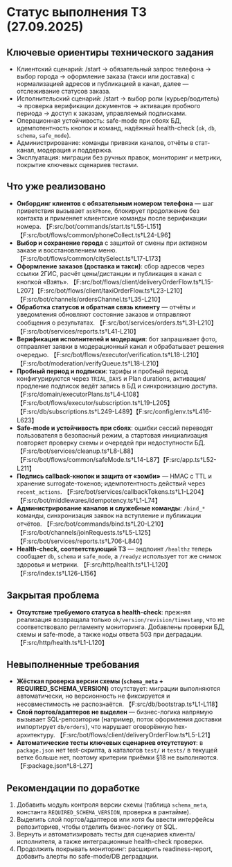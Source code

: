 # Статус выполнения ТЗ (27.09.2025)

## Ключевые ориентиры технического задания
- Клиентский сценарий: /start → обязательный запрос телефона → выбор города → оформление заказа (такси или доставка) с нормализацией адресов и публикацией в канал, далее — отслеживание статусов заказа.
- Исполнительский сценарий: /start → выбор роли (курьер/водитель) → проверка верификации документов → активация пробного периода → доступ к заказам, управляемый подписками.
- Операционная устойчивость: safe-mode при сбоях БД, идемпотентность кнопок и команд, надёжный health-check (`ok`, `db`, `schema`, `safe_mode`).
- Администрирование: команды привязки каналов, отчёты в стат-канал, модерация и поддержка.
- Эксплуатация: миграции без ручных правок, мониторинг и метрики, покрытие ключевых сценариев тестами.

## Что уже реализовано
- **Онбординг клиентов с обязательным номером телефона** — шаг приветствия вызывает `askPhone`, блокирует продолжение без контакта и применяет клиентские команды после верификации номера. 【F:src/bot/commands/start.ts†L55-L151】【F:src/bot/flows/common/phoneCollect.ts†L24-L96】
- **Выбор и сохранение города** с защитой от смены при активном заказе и восстановлением меню. 【F:src/bot/flows/common/citySelect.ts†L17-L173】
- **Оформление заказов (доставка и такси)**: сбор адресов через ссылки 2ГИС, расчёт цены/дистанции и публикация в канал с кнопкой «Взять». 【F:src/bot/flows/client/deliveryOrderFlow.ts†L15-L207】【F:src/bot/flows/client/taxiOrderFlow.ts†L23-L210】【F:src/bot/channels/ordersChannel.ts†L35-L210】
- **Обработка статусов и обратная связь клиенту** — отчёты и уведомления обновляют состояние заказов и отправляют сообщения о результатах. 【F:src/bot/services/orders.ts†L31-L210】【F:src/bot/services/reports.ts†L41-L210】
- **Верификация исполнителей и модерация**: бот запрашивает фото, отправляет заявки в модерационный канал и обрабатывает решения очередью. 【F:src/bot/flows/executor/verification.ts†L18-L210】【F:src/bot/moderation/verifyQueue.ts†L18-L210】
- **Пробный период и подписки**: тарифы и пробный период конфигурируются через `TRIAL_DAYS` и Plan durations, активация/продление подписок ведёт запись в БД и синхронизацию доступа. 【F:src/domain/executorPlans.ts†L4-L108】【F:src/bot/flows/executor/subscription.ts†L19-L205】【F:src/db/subscriptions.ts†L249-L489】【F:src/config/env.ts†L416-L623】
- **Safe-mode и устойчивость при сбоях**: ошибки сессий переводят пользователя в безопасный режим, а стартовая инициализация повторяет проверку схемы и очередей при недоступности БД. 【F:src/bot/services/cleanup.ts†L8-L88】【F:src/bot/flows/common/safeMode.ts†L14-L87】【F:src/app.ts†L52-L211】
- **Подпись callback-кнопок и защита от «зомби»** — HMAC c TTL и хранение surrogate-токенов; идемпотентность действий через `recent_actions`. 【F:src/bot/services/callbackTokens.ts†L1-L204】【F:src/bot/middlewares/idempotency.ts†L1-L74】
- **Администрирование каналов и служебные команды**: `/bind_*` команды, синхронизация заявок на вступление и публикации отчётов. 【F:src/bot/commands/bind.ts†L20-L210】【F:src/bot/channels/joinRequests.ts†L5-L125】【F:src/bot/services/reports.ts†L706-L840】
- **Health-check, соответствующий ТЗ** — эндпоинт `/healthz` теперь сообщает `db`, `schema` и `safe_mode`, а `/readyz` использует тот же снимок здоровья и метрики. 【F:src/http/health.ts†L1-L120】【F:src/index.ts†L126-L156】

## Закрытая проблема
- **Отсутствие требуемого статуса в health-check**: прежняя реализация возвращала только `ok/version/revision/timestamp`, что не соответствовало регламенту мониторинга. Добавлены проверки БД, схемы и safe-mode, а также коды ответа 503 при деградации. 【F:src/http/health.ts†L1-L120】

## Невыполненные требования
- **Жёсткая проверка версии схемы (`schema_meta` + REQUIRED_SCHEMA_VERSION)** отсутствует: миграции выполняются автоматически, но версионность не фиксируется и несовместимость не распознаётся. 【F:src/db/bootstrap.ts†L1-L118】
- **Слой портов/адаптеров не выделен** — бизнес-логика напрямую вызывает SQL-репозитории (например, поток оформления доставки импортирует `db/orders`), что нарушает оговорённую hex-архитектуру. 【F:src/bot/flows/client/deliveryOrderFlow.ts†L5-L21】
- **Автоматические тесты ключевых сценариев отсутствуют**: в `package.json` нет test-скрипта, а каталогов `test/` и `tests/` в текущей ветке больше нет, поэтому критерии приёмки §18 не выполняются. 【F:package.json†L8-L27】

## Рекомендации по доработке
1. Добавить модуль контроля версии схемы (таблица `schema_meta`, константа `REQUIRED_SCHEMA_VERSION`, проверка в рантайме).
2. Выделить слой портов/адаптеров или хотя бы ввести интерфейсы репозиториев, чтобы отделить бизнес-логику от SQL.
3. Вернуть и автоматизировать тесты для сценариев клиента/исполнителя, а также интеграционные health-check проверки.
4. Продолжить покрывать мониторинг: расширить readiness-report, добавить алерты по safe-mode/DB деградации.
